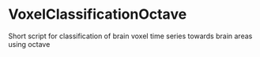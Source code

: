 # VoxelClassificationOctave
Short script for classification of brain voxel time series towards brain areas using octave
